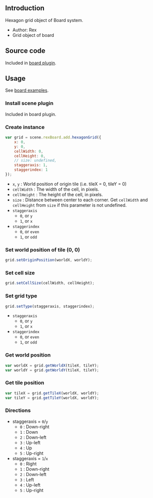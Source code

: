 ## Introduction

Hexagon grid object of Board system.

- Author: Rex
- Grid object of board

## Source code

Included in [board plugin](board.md#source-code).

## Usage

See [board examples](board.md#usage).

### Install scene plugin

Included in board plugin.

### Create instance

```javascript
var grid = scene.rexBoard.add.hexagonGrid({
    x: 0,
    y: 0,
    cellWidth: 0,
    cellHeight: 0,
    // size: undefined,
    staggeraxis: 1,
    staggerindex: 1
});
```

- `x`, `y` : World position of origin tile (i.e. tileX = 0, tileY = 0)
- `cellWidth` : The width of the cell, in pixels.
- `cellHeight` : The height of the cell, in pixels.
- `size` : Distance between center to each corner. Get `cellWidth` and `cellHeight` from `size` if this parameter is not undefined.
- `staggeraxis`
    - `0`, or `y`
    - `1`, or `x`
- `staggerindex`
    - `0`, or `even`
    - `1`, or `odd`

### Set world position of tile (0, 0)

```javascript
grid.setOriginPosition(worldX, worldY);
```

### Set cell size

```javascript
grid.setCellSize(cellWidth, cellHeight);
```

### Set grid type

```javascript
grid.setType(staggeraxis, staggerindex);
```

- `staggeraxis`
    - `0`, or `y`
    - `1`, or `x`
- `staggerindex`
    - `0`, or `even`
    - `1`, or `odd`

### Get world position

```javascript
var worldX = grid.getWorldX(tileX, tileY);
var worldY = grid.getWorldY(tileX, tileY);
```

### Get tile position

```javascript
var tileX = grid.getTileX(worldX, worldY);
var tileY = grid.getTileY(worldX, worldY);
```

### Directions

- staggeraxis = `0`/`y`
    - `0` : Down-right
    - `1` : Down
    - `2` : Down-left
    - `3` : Up-left
    - `4` : Up
    - `5` : Up-right
- staggeraxis = `1`/`x`
    - `0` : Right
    - `1` : Down-right
    - `2` : Down-left
    - `3` : Left
    - `4` : Up-left
    - `5` : Up-right